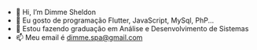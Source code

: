 - 👋 Hi, I’m Dimme Sheldon
- 👀 Eu gosto de programação Flutter, JavaScript, MySql, PhP...
- 🌱 Estou fazendo graduação em Análise e Desenvolvimento de Sistemas
- 📫 Meu email é dimme.spa@gmail.com

<!---
dimmesheldon/dimmesheldon is a ✨ special ✨ repository because its `README.md` (this file) appears on your GitHub profile.
You can click the Preview link to take a look at your changes.
--->
